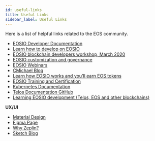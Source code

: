 ```yaml
---
id: useful-links
title: Useful Links
sidebar_label: Useful Links
---
```


Here is a list of helpful links related to the EOS community.

* [EOSIO Developer Documentation](https://developers.eos.io/)
* [Learn how to develop on EOSIO](https://medium.com/@theblockstalk/learning-eosio-development-telos-eos-and-other-blockchains-94d384a8b09f) 
* [EOSIO blockchain developers workshop, March 2020](https://www.youtube.com/playlist?list=PLbq67nzUl6Prlg2Su8Rkmh8exeAL5O5l7) 
* [EOSIO customization and governance](https://www.youtube.com/watch?v=ITDFQESxglc&list=PLbq67nzUl6Prlg2Su8Rkmh8exeAL5O5l7&index=9) 
* [EOSIO Webinars](https://eos.io/webinars/)
* [CMichael Blog](https://cmichel.io/)
* [Learn how EOSIO works and you’ll earn EOS tokens](https://www.coinbase.com/earn/eos/)
* [EOSIO Training and Certification](https://training.eos.io/)
* [Kubernetes Documentation](https://kubernetes.io/docs/tutorials/)
* [Telos Documentation GitHub](https://github.com/telosnetwork/docs)
* [Learning EOSIO development (Telos, EOS and other blockchains)](https://theblockstalk.medium.com/learning-eosio-development-telos-eos-and-other-blockchains-94d384a8b09f) 

**UX/UI**

* [Material Design](https://material.io/)
* [Figma Page](https://www.figma.com/ui-design-tool/)
* [Why Zeplin?](https://zeplin.io/why-zeplin)
* [Sketch Blog](https://www.sketch.com/blog/)
